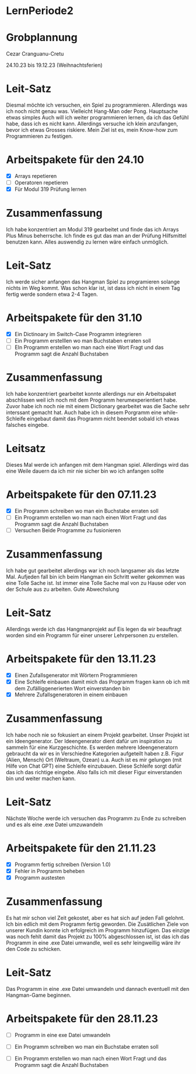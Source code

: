 # LernPeriode2

# Grobplannung 

Cezar Cranguanu-Cretu

24.10.23 bis 19.12.23 (Weihnachtsferien) 

# Leit-Satz 

Diesmal möchte ich versuchen, ein Spiel zu programmieren. Allerdings was ich noch nicht genau was. Vielleicht Hang-Man oder Pong. Hauptsache etwas simples Auch will ich weiter programmieren lernen, da ich das Gefühl habe, dass ich es nicht kann. Allerdings versuche ich klein anzufangen, bevor ich etwas Grosses riskiere. Mein Ziel ist es, mein Know-how zum Programmieren zu festigen.

# Arbeitspakete für den 24.10
- [x] Arrays repetieren 
- [ ] Operatoren repetieren 
- [x] Für Modul 319 Prüfung lernen

# Zusammenfassung 

Ich habe konzentriert am Modul 319 gearbeitet und finde das ich Arrays Plus Minus beherrsche. Ich finde es gut das man an der Prüfung Hilfsmittel benutzen kann. Alles auswendig zu lernen wäre einfach unmöglich.

# Leit-Satz

Ich werde sicher anfangen das Hangman Spiel zu programieren solange nichts im Weg kommt. Was schon klar ist, ist dass ich nicht in einem Tag fertig werde sondern etwa 2-4 Tagen. 
  

# Arbeitspakete für den 31.10 

- [x] Ein Dictinoary im Switch-Case Programm integrieren 
- [ ] Ein Programm erstelllen wo man Buchstaben erraten soll
- [ ] EIn Programm erstellen wo man nach eine Wort Fragt und das Programm sagt die Anzahl Buchstaben

# Zusammenfassung 

Ich habe konzentriert gearbeitet konnte allerdings nur ein Arbeitspaket abschlissen weil ich noch mit dem Programm herumexperientiert habe. Zuvor habe ich noch nie mit einem Dictionary gearbeitet was die Sache sehr interssant gemacht hat. Auch habe ich in diesem Porgramm eine while-Schleife eingebaut damit das Programm nicht beendet sobald ich etwas falsches eingebe.

# Leitsatz 

Dieses Mal werde ich anfangen mit dem Hangman spiel. Allerdings wird das eine Weile dauern da ich mir nie sicher bin wo ich anfangen sollte

# Arbeitspakete für den 07.11.23

- [x] Ein Programm schreiben wo man ein Buchstabe erraten soll
- [ ] Ein Programm erstellen wo man nach einen Wort Fragt und das Programm sagt die Anzahl Buchstaben
- [ ] Versuchen Beide Programme zu fusionieren

# Zusammenfassung

Ich habe gut gearbeitet allerdings war ich noch langsamer als das letzte Mal. Aufjeden fall bin ich beim Hangman ein Schritt weiter gekommen was eine Tolle Sache ist. Ist immer eine Tolle Sache mal von zu Hause oder von der Schule aus zu arbeiten. Gute Abwechslung  

# Leit-Satz 

Allerdings werde ich das Hangmanprojekt auf Eis legen da wir beauftragt worden sind ein Programm für einer unserer Lehrpersonen zu erstellen.

# Arbeitspakete für den 13.11.23

- [x] Einen Zufallsgenerator mit Wörtern Programmieren 
- [x] Eine Schleife einbauen damit mich das Programm fragen kann ob ich mit dem Zufälliggenerierten Wort einverstanden bin
- [x] Mehrere Zufallsgeneratoren in einem einbauen

# Zusammenfassung 

Ich habe noch nie so fokusiert an einem Projekt gearbeitet. Unser Projekt ist ein Ideengenerator. Der Ideengenerator dient dafür um inspiration zu sammeln für eine Kurzgeschichte. Es werden mehrere Ideengeneratorn gebraucht da wir es in Verschiedne Kategorien aufgeteilt haben z.B. Figur (Alien, Mensch) Ort (Weltraum, Ozean) u.a. Auch ist es mir gelungen (mit Hilfe von Chat GPT) eine Schleife einzubauen. Diese Schleife sorgt dafür das ich das richtige eingebe. Also falls ich mit dieser Figur einverstanden bin und weiter machen kann. 

# Leit-Satz 

Nächste Woche werde ich versuchen das Programm zu Ende zu schreiben und es als eine .exe Datei umzuwandeln

# Arbeitspakete für den 21.11.23
- [x] Programm fertig schreiben (Version 1.0)
- [x] Fehler in Programm beheben 
- [x] Programm austesten

# Zusammenfassung 

Es hat mir schon viel Zeit gekostet, aber es hat sich auf jeden Fall gelohnt. Ich bin edlich mit dem Programm fertig geworden. Die Zusätlichen Ziele von unserer Kundin konnte ich erfolgreich im Programm hinzufügen. Das einzige was noch fehlt damit das Projekt zu 100% abgeschlossen ist, ist das ich das Programm in eine .exe Datei umwandle, weil es sehr leingweillig wäre ihr den Code zu schicken. 

# Leit-Satz

Das Programm in eine .exe Datei umwandeln und dannach eventuell mit den Hangman-Game beginnen.

# Arbeitspakete für den 28.11.23

- [ ] Programm in eine exe Datei umwandeln
- [ ] Ein Programm schreiben wo man ein Buchstabe erraten soll
- [ ] Ein Programm erstellen wo man nach einen Wort Fragt und das Programm sagt die Anzahl Buchstaben


